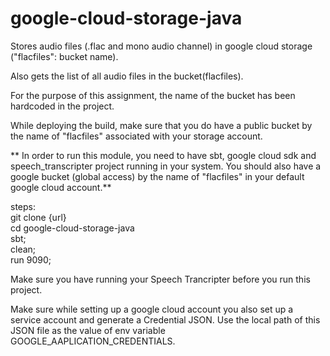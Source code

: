 # google-cloud-storage-java

Stores audio files (.flac and mono audio channel) in google cloud storage 
("flacfiles": bucket name).

Also gets the list of all audio files in the bucket(flacfiles).

For the purpose of this assignment, the name of the bucket has been hardcoded in the project. 

While deploying the build, make sure that you do have a public bucket by the name of 
"flacfiles" associated with your storage account.

** In order to run this module, you need to have sbt, google cloud sdk and speech_transcripter project running in your system. You should also have a google bucket (global access) by the name of "flacfiles" in your default google cloud account.**

steps:<br>
<t>git clone {url} <br>
  <t>cd google-cloud-storage-java<br>
  <t>sbt;<br>
    <t><t>clean;<br>
    <t><t>run 9090;<br>

Make sure you have running your Speech Trancripter before you run this project.

Make sure while setting up a google cloud account you also set up a service account and generate a Credential JSON. Use the local path of this JSON file as the value of env variable GOOGLE_AAPLICATION_CREDENTIALS.
